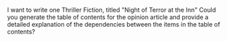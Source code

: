 I want to write one Thriller Fiction, titled "Night of Terror at the Inn" Could you generate the table of contents for the opinion article and provide a detailed explanation of the dependencies between the items in the table of contents?